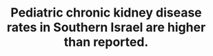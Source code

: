 ---
layout: page
header: no
#
# Content
#
subheadline: "Recent Publication"
title: "Pediatric chronic kidney disease rates in Southern Israel are higher than reported."
teaser: "Landau D(1), Schreiber R(1), Kleinman A(1), Vodonos A(2), Shalev H(1)."
categories: [Publications]
tags: [Pediatrics, Nephrology]
---